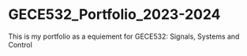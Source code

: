 # GECE532_Portfolio_2023-2024
 This is my portfolio as a equiement for GECE532: Signals, Systems and Control
